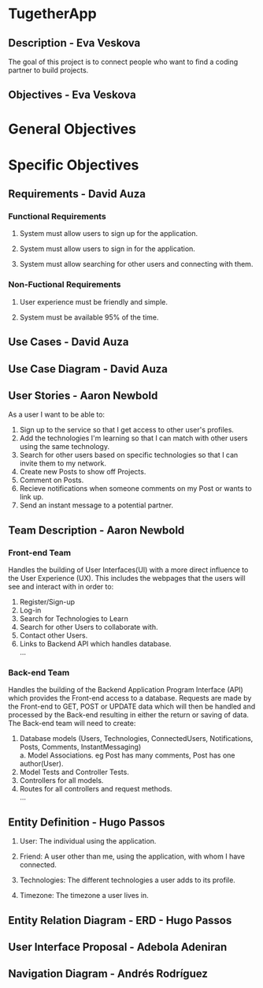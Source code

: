 # TugetherApp

## Description - Eva Veskova

The goal of this project is to connect people who want to find a coding partner to build projects.

## Objectives - Eva Veskova

# General Objectives

# Specific Objectives

## Requirements - David Auza

### Functional Requirements

1. System must allow users to sign up for the application.

2. System must allow users to sign in for the application.

3. System must allow searching for other users and connecting with them.

### Non-Fuctional Requirements

1. User experience must be friendly and simple.

2. System must be available 95% of the time.

## Use Cases - David Auza

## Use Case Diagram - David Auza


## User Stories - Aaron Newbold

As a user I want to be able to:
1. Sign up to the service so that I get access to other user's profiles.
2. Add the technologies I'm learning so that I can match with other users using the same 
technology.
3. Search for other users based on specific technologies so that I can invite them to my network.
4. Create new Posts to show off Projects.
5. Comment on Posts.
6. Recieve notifications when someone comments on my Post or wants to link up.
7. Send an instant message to a potential partner.

## Team Description - Aaron Newbold

### Front-end Team
Handles the building of User Interfaces(UI) with a more direct influence to the User Experience (UX). This includes the webpages that the users will see and interact with in order to:

1. Register/Sign-up
2. Log-in
3. Search for Technologies to Learn
4. Search for other Users to collaborate with.
5. Contact other Users.
6. Links to Backend API which handles database.  
...


### Back-end Team
Handles the building of the Backend Application Program Interface (API) which provides the Front-end access to a database. Requests are made by the Front-end to GET, POST or UPDATE data which will then be handled and processed by the Back-end resulting in either the return or saving of data. The Back-end team will need to create: 

1. Database models (Users, Technologies, ConnectedUsers, Notifications, Posts, Comments, InstantMessaging)  
  a. Model Associations. eg Post has many comments, Post has one author(User).
2. Model Tests and Controller Tests.
3. Controllers for all models.
4. Routes for all controllers and request methods.  
...

## Entity Definition - Hugo Passos

1. User: The individual using the application. 

2. Friend: A user other than me, using the application, with whom I have connected.

3. Technologies: The different technologies a user adds to its profile.

4. Timezone: The timezone a user lives in.

## Entity Relation Diagram - ERD - Hugo Passos

## User Interface Proposal - Adebola Adeniran

## Navigation Diagram - Andrés Rodríguez




